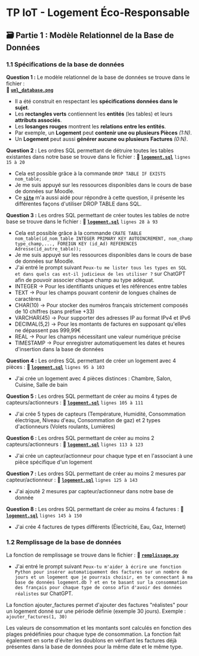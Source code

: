 # TP IoT - Logement Éco-Responsable

## 🗃️ Partie 1 : Modèle Relationnel de la Base de Données
### 1.1 Spécifications de la base de données
**Question 1 :** Le modèle relationnel de la base de données se trouve dans le fichier :  
**📁 [`uml_database.png`](https://github.com/AyoubLADJICI/Logement-eco-responsable/blob/main/uml_database.png)**
- Il a été construit en respectant les **spécifications données dans le sujet**.
- Les **rectangles verts** contiennent les **entités** (les tables) et leurs **attributs associés**.
- Les **losanges rouges** montrent les **relations entre les entités**. 
- Par exemple, un **Logement** peut **contenir une ou plusieurs Pièces** *(1:N)*.
- Un **Logement** peut aussi **générer aucune ou plusieurs Factures** *(0:N)*.

**Question 2 :** Les ordres SQL permettant de détruire toutes les tables existantes dans notre base se trouve dans le fichier :
**📁 [`logement.sql`](https://github.com/AyoubLADJICI/Logement-eco-responsable/blob/main/logement.sql)** ```lignes 15 à 20```
- Cela est possible grâce à la commande ```DROP TABLE IF EXISTS nom_table;```
- Je me suis appuyé sur les ressources disponibles dans le cours de base de données sur Moodle.
- Ce **[`site`](https://www.devart.com/dbforge/sql/studio/sql-server-drop-table.html)** m'a aussi aidé pour répondre à cette question, il présente les différentes façons d'utiliser DROP TABLE dans SQL.

**Question 3 :** Les ordres SQL permettant de créer toutes les tables de notre base se trouve dans le fichier :
**📁 [`logement.sql`](https://github.com/AyoubLADJICI/Logement-eco-responsable/blob/main/logement.sql)** ```lignes 28 à 93```
- Cela est possible grâce à la commande ```CRATE TABLE nom_table(id_nom_table INTEGER PRIMARY KEY AUTOINCREMENT, nom_champ type_champ,..., FOREIGN KEY (id_Ad) REFERENCES Adresse(id_autre_table)); ```
- Je me suis appuyé sur les ressources disponibles dans le cours de base de données sur Moodle.
- J'ai entré le prompt suivant ```Peux-tu me lister tous les types en SQL et dans quels cas est-il judicieux de les utiliser ?``` sur ChatGPT afin de pouvoir associer chaque champ au type adéquat. 
- INTEGER → Pour les identifiants uniques et les références entre tables
- TEXT → Pour les champs pouvant contenir de longues chaînes de caractères
- CHAR(10) → Pour stocker des numéros français strictement composés de 10 chiffres (sans préfixe +33)
- VARCHAR(45) → Pour supporter des adresses IP au format IPv4 et IPv6
- DECIMAL(5,2) → Pour les montants de factures en supposant qu'elles ne dépassent pas 999,99€
- REAL → Pour les champs nécessitant une valeur numérique précise  
- TIMESTAMP → Pour enregistrer automatiquement les dates et heures d'insertion dans la base de données

**Question 4 :** Les ordres SQL permettant de créer un logement avec 4 pièces :
**📁 [`logement.sql`](https://github.com/AyoubLADJICI/Logement-eco-responsable/blob/main/logement.sql)** ```lignes 95 à 103```
- J'ai crée un logement avec 4 pièces distinces : Chambre, Salon, Cuisine, Salle de bain

**Question 5 :** Les ordres SQL permettant de créer au moins 4 types de capteurs/actionneurs :
**📁 [`logement.sql`](https://github.com/AyoubLADJICI/Logement-eco-responsable/blob/main/logement.sql)** ```lignes 105 à 111```
- J'ai crée 5 types de capteurs (Température, Humidité, Consommation électrique, Niveau d'eau, Consommation de gaz) et 2 types d'actionneurs (Volets roulants, Lumières)

**Question 6 :** Les ordres SQL permettant de créer au moins 2 capteurs/actionneurs :
**📁 [`logement.sql`](https://github.com/AyoubLADJICI/Logement-eco-responsable/blob/main/logement.sql)** ```lignes 113 à 123```
- J'ai crée un capteur/actionneur pour chaque type et en l'associant à une pièce spécifique d'un logement

**Question 7 :** Les ordres SQL permettant de créer au moins 2 mesures par capteur/actionneur :
**📁 [`logement.sql`](https://github.com/AyoubLADJICI/Logement-eco-responsable/blob/main/logement.sql)** ```lignes 125 à 143```
- J'ai ajouté 2 mesures par capteur/actionneur dans notre base de donnée

**Question 8 :** Les ordres SQL permettant de créer au moins 4 factures :
**📁 [`logement.sql`](https://github.com/AyoubLADJICI/Logement-eco-responsable/blob/main/logement.sql)** ```lignes 145 à 150```
- J'ai crée 4 factures de types différents (Électricité, Eau, Gaz, Internet)

### 1.2 Remplissage de la base de données
La fonction de remplissage se trouve dans le fichier : **📁 [`remplissage.py`](https://github.com/AyoubLADJICI/Logement-eco-responsable/blob/main/remplissage.py)**

- J'ai entré le prompt suivant ```Peux-tu m'aider à écrire une fonction Python pour insérer automatiquement des factures sur un nombre de jours et un logement que je pourrais choisir, en te connectant à ma base de données logement.db ? et en te basant sur la consommation des français pour chaque type de conso afin d'avoir des données réalistes``` sur ChatGPT.

La fonction ajouter_factures permet d'ajouter des factures "réalistes" pour un logement donné sur une période définie (exemple 30 jours). Exemple : ```ajouter_factures(1, 30)```

Les valeurs de consommation et les montants sont calculés en fonction des plages prédéfinies pour chaque type de consommation. La fonction fait également en sorte d'éviter les doublons en vérifiant les factures déjà présentes dans la base de données pour la même date et le même type.


 

